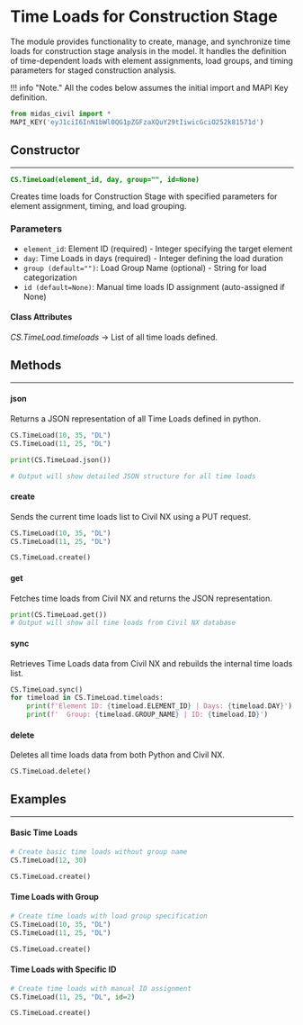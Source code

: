 # Time Loads for Construction Stage
The module provides functionality to create, manage, and synchronize time loads for construction stage analysis in the model. It handles the definition of time-dependent loads with element assignments, load groups, and timing parameters for staged construction analysis.

!!! info "Note."
    All the codes below assumes the initial import and MAPI Key definition.

```py
from midas_civil import *
MAPI_KEY('eyJ1ciI6InN1bWl0QG1pZGFzaXQuY29tIiwicGciO252k81571d')
```

## Constructor
---
**<font color="green">`CS.TimeLoad(element_id, day, group="", id=None)`</font>**

Creates time loads for Construction Stage with specified parameters for element assignment, timing, and load grouping.

### Parameters
* `element_id`: Element ID (required) - Integer specifying the target element
* `day`: Time Loads in days (required) - Integer defining the load duration
* `group (default="")`: Load Group Name (optional) - String for load categorization
* `id (default=None)`: Manual time loads ID assignment (auto-assigned if None)

#### Class Attributes
*CS.TimeLoad.timeloads* -> List of all time loads defined.

## Methods
---
#### json
Returns a JSON representation of all Time Loads defined in python.

```py
CS.TimeLoad(10, 35, "DL")
CS.TimeLoad(11, 25, "DL")

print(CS.TimeLoad.json())

# Output will show detailed JSON structure for all time loads
```

#### create
Sends the current time loads list to Civil NX using a PUT request.

```py
CS.TimeLoad(10, 35, "DL")
CS.TimeLoad(11, 25, "DL")

CS.TimeLoad.create()
```

#### get
Fetches time loads from Civil NX and returns the JSON representation.

```py
print(CS.TimeLoad.get())
# Output will show all time loads from Civil NX database
```

#### sync
Retrieves Time Loads data from Civil NX and rebuilds the internal time loads list.

```py
CS.TimeLoad.sync()
for timeload in CS.TimeLoad.timeloads:
    print(f'Element ID: {timeload.ELEMENT_ID} | Days: {timeload.DAY}')
    print(f'  Group: {timeload.GROUP_NAME} | ID: {timeload.ID}')
```

#### delete
Deletes all time loads data from both Python and Civil NX.

```py
CS.TimeLoad.delete()
```

## Examples
---

#### Basic Time Loads
```py
# Create basic time loads without group name
CS.TimeLoad(12, 30)

CS.TimeLoad.create()
```

#### Time Loads with Group
```py
# Create time loads with load group specification
CS.TimeLoad(10, 35, "DL")
CS.TimeLoad(11, 25, "DL")

CS.TimeLoad.create()
```

#### Time Loads with Specific ID
```py
# Create time loads with manual ID assignment
CS.TimeLoad(11, 25, "DL", id=2)

CS.TimeLoad.create()
```
